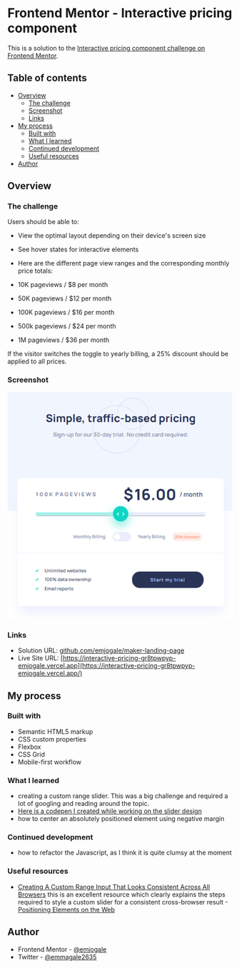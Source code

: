 # Frontend Mentor - Interactive pricing component

This is a solution to the [Interactive pricing component challenge on Frontend Mentor](https://www.frontendmentor.io/challenges/interactive-pricing-component-card-t0m8PIyY8).

## Table of contents

- [Overview](#overview)
  - [The challenge](#the-challenge)
  - [Screenshot](#screenshot)
  - [Links](#links)
- [My process](#my-process)
  - [Built with](#built-with)
  - [What I learned](#what-i-learned)
  - [Continued development](#continued-development)
  - [Useful resources](#useful-resources)
- [Author](#author)

## Overview

### The challenge

Users should be able to:

- View the optimal layout depending on their device's screen size
- See hover states for interactive elements
- Here are the different page view ranges and the corresponding monthly price totals:

- 10K pageviews / $8 per month
- 50K pageviews / $12 per month
- 100K pageviews / $16 per month
- 500k pageviews / $24 per month
- 1M pageviews / $36 per month

If the visitor switches the toggle to yearly billing, a 25% discount should be applied to all prices.

### Screenshot

![](./images/screenshot.png)

### Links

- Solution URL: [github.com/emjogale/maker-landing-page](https://github.com/emjogale/interactive-pricing)
- Live Site URL: [https://interactive-pricing-gr8tpwpyp-emjogale.vercel.app](https://interactive-pricing-gr8tpwpyp-emjogale.vercel.app/)

## My process

### Built with

- Semantic HTML5 markup
- CSS custom properties
- Flexbox
- CSS Grid
- Mobile-first workflow

### What I learned

- creating a custom range slider. This was a big challenge and required a lot of googling and reading around the topic.
- [Here is a codepen I created while working on the slider design](https://codepen.io/emjogale/pen/yLPVYXv)
- how to center an absolutely positioned element using negative margin

### Continued development

- how to refactor the Javascript, as I think it is quite clumsy at the moment

### Useful resources

- [Creating A Custom Range Input That Looks Consistent Across All Browsers](https://www.smashingmagazine.com/2021/12/create-custom-range-input-consistent-browsers/?utm_source=CSS-Weekly&utm_campaign=Issue-490&utm_medium=email#comments-create-custom-range-input-consistent-browsers) this is an excellent resource which clearly explains the steps required to style a custom slider for a consistent cross-browser result -[Positioning Elements on the Web](https://thoughtbot.com/blog/positioning#position)

## Author

- Frontend Mentor - [@emjogale](https://www.frontendmentor.io/profile/emjogale)
- Twitter - [@emmagale2635](https://www.twitter.com/emmagale2635)
